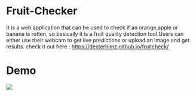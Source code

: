 # Fruit-Checker

It is a web application that can be used to check if an orange,apple or banana is rotten, so basically it is a fruit quality detection tool.Users can either use their webcam to get live predictions or upload an image and get results.
check it out here : https://dexterhimz.github.io/fruitcheck/
# Demo

![](fruit_checker_demo.gif)
